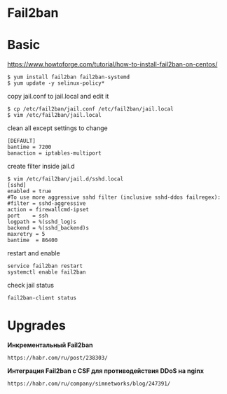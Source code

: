 Fail2ban
========

# Basic

https://www.howtoforge.com/tutorial/how-to-install-fail2ban-on-centos/

    $ yum install fail2ban fail2ban-systemd
    $ yum update -y selinux-policy*

copy jail.conf to jail.local and edit it

    $ cp /etc/fail2ban/jail.conf /etc/fail2ban/jail.local
    $ vim /etc/fail2ban/jail.local 

clean all except settings to change
```
[DEFAULT]
bantime = 7200
banaction = iptables-multiport
```
create filter inside jail.d

```
$ vim /etc/fail2ban/jail.d/sshd.local
[sshd]
enabled = true
#To use more aggressive sshd filter (inclusive sshd-ddos failregex):
#filter = sshd-aggressive
action = firewallcmd-ipset
port    = ssh
logpath = %(sshd_log)s
backend = %(sshd_backend)s
maxretry = 5
bantime  = 86400
```
restart and enable

    service fail2ban restart  
    systemctl enable fail2ban

check jail status

    fail2ban-client status
    
# Upgrades

**Инкрементальный Fail2ban**

    https://habr.com/ru/post/238303/

**Интеграция Fail2ban с CSF для противодействия DDoS на nginx**

    https://habr.com/ru/company/simnetworks/blog/247391/


